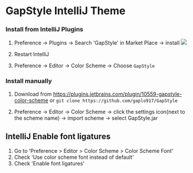# GapStyle IntelliJ Theme

### Install from IntelliJ Plugins

1. Preference -> Plugins -> Search 'GapStyle' in Market Place -> install
   ![](https://cdn.jsdelivr.net/gh/gaplo917/GapStyle@master/intellij-gapstyle-plugin-tutorial.png)

2. Restart IntelliJ

3. Preference -> Editor -> Color Scheme -> Choose `GapStyle`

### Install manually

1. Download from https://plugins.jetbrains.com/plugin/10559-gapstyle-color-scheme or
   `git clone https://github.com/gaplo917/GapStyle`

2. Preference -> Editor -> Color Scheme -> click the settings icon(next to the scheme
   name) -> import scheme -> select GapStyle.jar

## IntelliJ Enable font ligatures

1. Go to 'Preference > Editor > Color Scheme > Color Scheme Font'
1. Check 'Use color scheme font instead of default'
1. Check 'Enable font ligatures'
